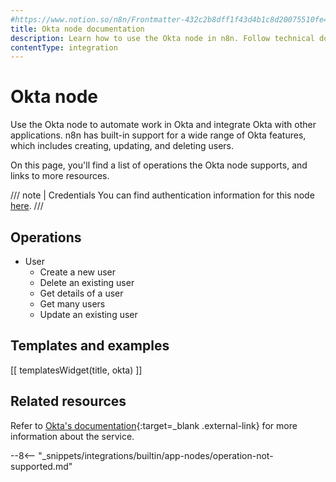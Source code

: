 ```yaml
---
#https://www.notion.so/n8n/Frontmatter-432c2b8dff1f43d4b1c8d20075510fe4
title: Okta node documentation
description: Learn how to use the Okta node in n8n. Follow technical documentation to integrate Okta node into your workflows.
contentType: integration
---
```


# Okta node

Use the Okta node to automate work in Okta and integrate Okta with other applications. n8n has built-in support for a wide range of Okta features, which includes creating, updating, and deleting users.

On this page, you'll find a list of operations the Okta node supports, and links to more resources.

///  note  | Credentials
You can find authentication information for this node [here](/integrations/builtin/credentials/okta/).
///

## Operations

- User
    - Create a new user
    - Delete an existing user
    - Get details of a user
    - Get many users
    - Update an existing user

## Templates and examples

<!-- see https://www.notion.so/n8n/Pull-in-templates-for-the-integrations-pages-37c716837b804d30a33b47475f6e3780 -->
[[ templatesWidget(title, okta) ]]

## Related resources

<!-- add a link to the service's documentation. This should usually go direct to the API docs -->
Refer to [Okta's documentation](https://developer.okta.com/docs/guides/){:target=_blank .external-link} for more information about the service.

--8<-- "_snippets/integrations/builtin/app-nodes/operation-not-supported.md"